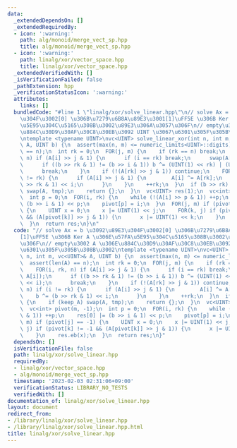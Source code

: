 ```yaml
---
data:
  _extendedDependsOn: []
  _extendedRequiredBy:
  - icon: ':warning:'
    path: alg/monoid/merge_vect_sp.hpp
    title: alg/monoid/merge_vect_sp.hpp
  - icon: ':warning:'
    path: linalg/xor/vector_space.hpp
    title: linalg/xor/vector_space.hpp
  _extendedVerifiedWith: []
  _isVerificationFailed: false
  _pathExtension: hpp
  _verificationStatusIcon: ':warning:'
  attributes:
    links: []
  bundledCode: "#line 1 \"linalg/xor/solve_linear.hpp\"\n// solve Ax = b \u3092\u89E3\
    \u304F\u3002[0] \u306B\u7279\u6B8A\u89E3\u3001[1]\uFF5E \u306B Ker A \u306E\u57FA\
    \u5E95\u304C\u5165\u308B\u3002\u89E3\u306A\u3057\u306F\n// empty\u3002 A \u306E\
    \u884C\u30D9\u30AF\u30C8\u30EB\u3092 UINT \u3067\u6301\u305F\u305B\u308B\u3002\
    \ntemplate <typename UINT>\nvc<UINT> solve_linear_xor(int n, int m, vc<UINT>&\
    \ A, UINT b) {\n  assert(max(n, m) <= numeric_limits<UINT>::digits);\n  assert(len(A)\
    \ == n);\n  int rk = 0;\n  FOR(j, m) {\n    if (rk == n) break;\n    FOR(i, rk,\
    \ n) if (A[i] >> j & 1) {\n      if (i == rk) break;\n      swap(A[rk], A[i]);\n\
    \      if ((b >> rk & 1) != (b >> i & 1)) b ^= (UINT(1) << rk) | (UINT(1) << i);\n\
    \      break;\n    }\n    if (!(A[rk] >> j & 1)) continue;\n    FOR(i, n) if (i\
    \ != rk) {\n      if (A[i] >> j & 1) {\n        A[i] ^= A[rk];\n        b ^= (b\
    \ >> rk & 1) << i;\n      }\n    }\n    ++rk;\n  }\n  if (b >> rk) {\n    if (keep_A)\
    \ swap(A, tmp);\n    return {};\n  }\n  vc<UINT> res(1);\n  vc<int> pivot(m, -1);\n\
    \  int p = 0;\n  FOR(i, rk) {\n    while (!(A[i] >> p & 1)) ++p;\n    res[0] |=\
    \ (b >> i & 1) << p;\n    pivot[p] = i;\n  }\n  FOR(j, m) if (pivot[j] == -1)\
    \ {\n    UINT x = 0;\n    x |= UINT(1) << j;\n    FOR(k, j) if (pivot[k] != -1\
    \ && (A[pivot[k]] >> j & 1)) {\n      x |= UINT(1) << k;\n    }\n    res.eb(x);\n\
    \  }\n  return res;\n}\n"
  code: "// solve Ax = b \u3092\u89E3\u304F\u3002[0] \u306B\u7279\u6B8A\u89E3\u3001\
    [1]\uFF5E \u306B Ker A \u306E\u57FA\u5E95\u304C\u5165\u308B\u3002\u89E3\u306A\u3057\
    \u306F\n// empty\u3002 A \u306E\u884C\u30D9\u30AF\u30C8\u30EB\u3092 UINT \u3067\
    \u6301\u305F\u305B\u308B\u3002\ntemplate <typename UINT>\nvc<UINT> solve_linear_xor(int\
    \ n, int m, vc<UINT>& A, UINT b) {\n  assert(max(n, m) <= numeric_limits<UINT>::digits);\n\
    \  assert(len(A) == n);\n  int rk = 0;\n  FOR(j, m) {\n    if (rk == n) break;\n\
    \    FOR(i, rk, n) if (A[i] >> j & 1) {\n      if (i == rk) break;\n      swap(A[rk],\
    \ A[i]);\n      if ((b >> rk & 1) != (b >> i & 1)) b ^= (UINT(1) << rk) | (UINT(1)\
    \ << i);\n      break;\n    }\n    if (!(A[rk] >> j & 1)) continue;\n    FOR(i,\
    \ n) if (i != rk) {\n      if (A[i] >> j & 1) {\n        A[i] ^= A[rk];\n    \
    \    b ^= (b >> rk & 1) << i;\n      }\n    }\n    ++rk;\n  }\n  if (b >> rk)\
    \ {\n    if (keep_A) swap(A, tmp);\n    return {};\n  }\n  vc<UINT> res(1);\n\
    \  vc<int> pivot(m, -1);\n  int p = 0;\n  FOR(i, rk) {\n    while (!(A[i] >> p\
    \ & 1)) ++p;\n    res[0] |= (b >> i & 1) << p;\n    pivot[p] = i;\n  }\n  FOR(j,\
    \ m) if (pivot[j] == -1) {\n    UINT x = 0;\n    x |= UINT(1) << j;\n    FOR(k,\
    \ j) if (pivot[k] != -1 && (A[pivot[k]] >> j & 1)) {\n      x |= UINT(1) << k;\n\
    \    }\n    res.eb(x);\n  }\n  return res;\n}"
  dependsOn: []
  isVerificationFile: false
  path: linalg/xor/solve_linear.hpp
  requiredBy:
  - linalg/xor/vector_space.hpp
  - alg/monoid/merge_vect_sp.hpp
  timestamp: '2023-02-03 02:31:06+09:00'
  verificationStatus: LIBRARY_NO_TESTS
  verifiedWith: []
documentation_of: linalg/xor/solve_linear.hpp
layout: document
redirect_from:
- /library/linalg/xor/solve_linear.hpp
- /library/linalg/xor/solve_linear.hpp.html
title: linalg/xor/solve_linear.hpp
---
```

